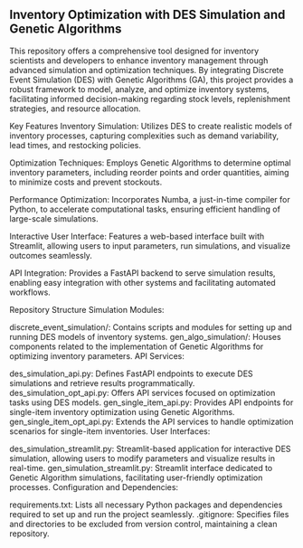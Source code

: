 ## Inventory Optimization with DES Simulation and Genetic Algorithms
This repository offers a comprehensive tool designed for inventory scientists and developers to enhance inventory management through advanced simulation and optimization techniques. By integrating Discrete Event Simulation (DES) with Genetic Algorithms (GA), this project provides a robust framework to model, analyze, and optimize inventory systems, facilitating informed decision-making regarding stock levels, replenishment strategies, and resource allocation.

Key Features
Inventory Simulation: Utilizes DES to create realistic models of inventory processes, capturing complexities such as demand variability, lead times, and restocking policies.

Optimization Techniques: Employs Genetic Algorithms to determine optimal inventory parameters, including reorder points and order quantities, aiming to minimize costs and prevent stockouts.

Performance Optimization: Incorporates Numba, a just-in-time compiler for Python, to accelerate computational tasks, ensuring efficient handling of large-scale simulations.

Interactive User Interface: Features a web-based interface built with Streamlit, allowing users to input parameters, run simulations, and visualize outcomes seamlessly.

API Integration: Provides a FastAPI backend to serve simulation results, enabling easy integration with other systems and facilitating automated workflows.

Repository Structure
Simulation Modules:

discrete_event_simulation/: Contains scripts and modules for setting up and running DES models of inventory systems.
gen_algo_simulation/: Houses components related to the implementation of Genetic Algorithms for optimizing inventory parameters.
API Services:

des_simulation_api.py: Defines FastAPI endpoints to execute DES simulations and retrieve results programmatically.
des_simulation_opt_api.py: Offers API services focused on optimization tasks using DES models.
gen_single_item_api.py: Provides API endpoints for single-item inventory optimization using Genetic Algorithms.
gen_single_item_opt_api.py: Extends the API services to handle optimization scenarios for single-item inventories.
User Interfaces:

des_simulation_streamlit.py: Streamlit-based application for interactive DES simulation, allowing users to modify parameters and visualize results in real-time.
gen_simulation_streamlit.py: Streamlit interface dedicated to Genetic Algorithm simulations, facilitating user-friendly optimization processes.
Configuration and Dependencies:

requirements.txt: Lists all necessary Python packages and dependencies required to set up and run the project seamlessly.
.gitignore: Specifies files and directories to be excluded from version control, maintaining a clean repository.
